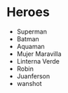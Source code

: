 # Heroes

* Superman
* Batman
* Aquaman
* Mujer Maravilla
* Linterna Verde
* Robin
* Juanferson
* wanshot
